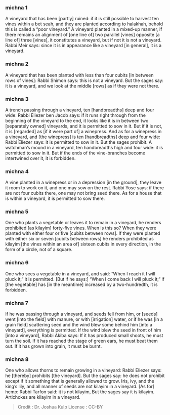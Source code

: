 
### michna 1
A vineyard that has been [partly] ruined: if it is still possible to harvest ten vines within a bet seah, and they are planted according to halakhah, behold this is called a “poor vineyard.” A vineyard planted in a mixed-up manner, if there remains an alignment of [one line of] two parallel [vines] opposite [a line of] three [vines], it constitutes a vineyard, but if not it is not a vineyard. Rabbi Meir says: since it is in appearance like a vineyard [in general], it is a vineyard.

### michna 2
A vineyard that has been planted with less than four cubits [in between rows of vines]: Rabbi Shimon says: this is not a vineyard. But the sages say: it is a vineyard, and we look at the middle [rows] as if they were 	not there.

### michna 3
A trench passing through a vineyard, ten [handbreadths] deep and four wide: Rabbi Eliezer ben Jacob says: if it runs right through from the beginning of the vineyard to the end, it looks like it is in between two [separately owned] vineyards, and it is permitted to sow in it. But if it is not, it is [regarded] as [if it were part of] a winepress. And as for a winepress in a vineyard, and [the winepress] is ten [handbreadths] deep and four wide: Rabbi Eliezer says: it is permitted to sow in it. But the sages prohibit. A watchman’s mound in a vineyard, ten handbreadths high and four wide: it is permitted to sow in it. But if the ends of the vine-branches become intertwined over it, it is forbidden.

### michna 4
A vine planted in a winepress or in a depression [in the ground], they leave it room to work on it, and one may sow on the rest. Rabbi Yose says: if there are not four cubits there, one may not bring seed there. As for a house that is within a vineyard, it is permitted to sow there.

### michna 5
One who plants a vegetable or leaves it to remain in a vineyard, he renders prohibited [as kilayim] forty-five vines. When is this so? When they were planted with either four or five [cubits between rows]. If they were planted with either six or seven [cubits between rows] he renders prohibited as kilayim [the vines within an area of] sixteen cubits in every direction, in the form of a circle, not of a square.

### michna 6
One who sees a vegetable in a vineyard, and said: “When I reach it I will pluck it,” it is permitted. [But if he says:] “When I come back I will pluck it,” if [the vegetable] has [in the meantime] increased by a two-hundredth, it is forbidden.

### michna 7
If he was passing through a vineyard, and seeds fell from him, or [seeds] went [into the field] with manure, or with [irrigation] water, or if he was [in a grain field] scattering seed and the wind blew some behind him [into a vineyard], everything is permitted. If the wind blew the seed in front of him [into a vineyard], Rabbi Akiba says: If it has produced small shoots, he must turn the soil. If it has reached the stage of green ears, he must beat them out. If it has grown into grain, it must be burnt.

### michna 8
One who allows thorns to remain growing in a vineyard: Rabbi Eliezer says: he [thereby] prohibits [the vineyard]. But the sages say: he does not prohibit except if it something that is generally allowed to grow. Iris, ivy, and the king’s lily, and all manner of seeds are not kilayim in a vineyard. [As for] hemp: Rabbi Tarfon said: it is not kilayim, But the sages say it is kilayim. Artichokes are kilayim in a vineyard.

>Credit : Dr. Joshua Kulp
>License : CC-BY